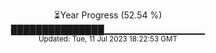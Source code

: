 <p align="center">
⏳Year Progress (52.54 %) <br>
███████████████▁▁▁▁▁▁▁▁▁▁▁▁▁▁▁ <br>
<sub>Updated: Tue, 11 Jul 2023 18:22:53 GMT</sub>
</p>

